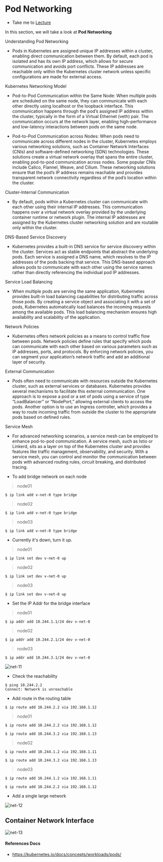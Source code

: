 # Pod Networking

  - Take me to [Lecture](https://kodekloud.com/topic/pod-networking/)

In this section, we will take a look at **Pod Networking**

Understanding Pod Networking
- Pods in Kubernetes are assigned unique IP addresses within a cluster, enabling direct communication between them. By default, each pod is isolated and has its 
  own IP address, which allows for secure communication and avoids port conflicts. These IP addresses are reachable only within the Kubernetes cluster network 
  unless specific configurations are made for external access.

Kubernetes Networking Model
- Pod-to-Pod Communication within the Same Node: When multiple pods are scheduled on the same node, they can communicate with each other directly using localhost 
  or the loopback interface. This communication happens through the pod’s assigned IP address within the cluster, typically in the form of a Virtual Ethernet 
  (veth) pair. The communication occurs at the network layer, enabling high-performance and low-latency interactions between pods on the same node.
  
-  Pod-to-Pod Communication across Nodes: When pods need to communicate across different nodes in the cluster, Kubernetes employs various networking solutions, 
  such as Container Network Interfaces (CNIs) and software-defined networking (SDN) technologies. These solutions create a virtual network overlay that spans the 
  entire cluster, enabling pod-to-pod communication across nodes. Some popular CNIs include Calico, Flannel, Weave, and Cilium. These networking solutions ensure 
  that the pod’s IP address remains reachable and provides transparent network connectivity regardless of the pod’s location within the cluster.

Cluster-Internal Communication
- By default, pods within a Kubernetes cluster can communicate with each other using their internal IP addresses. This communication happens over a virtual network overlay provided by the underlying container runtime or network plugin. The internal IP addresses are assigned by the Kubernetes cluster networking solution and are routable only within the cluster.

DNS-Based Service Discovery
- Kubernetes provides a built-in DNS service for service discovery within the cluster. Services act as stable endpoints that abstract the underlying pods. Each service is assigned a DNS name, which resolves to the IP addresses of the pods backing that service. This DNS-based approach allows pods to communicate with each other using the service names rather than directly referencing the individual pod IP addresses.

Service Load Balancing
- When multiple pods are serving the same application, Kubernetes provides built-in load balancing capabilities for distributing traffic across those pods. By creating a service object and associating it with a set of pods, Kubernetes automatically load balances the incoming requests among the available pods. This load balancing mechanism ensures high availability and scalability of the application.

Network Policies
- Kubernetes offers network policies as a means to control traffic flow between pods. Network policies define rules that specify which pods can communicate with each other based on various parameters such as IP addresses, ports, and protocols. By enforcing network policies, you can segment your application’s network traffic and add an additional layer of security.

External Communication
- Pods often need to communicate with resources outside the Kubernetes cluster, such as external services or databases. Kubernetes provides several mechanisms to facilitate this external communication. One approach is to expose a pod or a set of pods using a service of type “LoadBalancer” or “NodePort,” allowing external clients to access the pods. Another option is to use an Ingress controller, which provides a way to route incoming traffic from outside the cluster to the appropriate pods based on defined rules.

Service Mesh
- For advanced networking scenarios, a service mesh can be employed to enhance pod-to-pod communication. A service mesh, such as Istio or Linkerd, sits as a layer on top of the Kubernetes cluster and provides features like traffic management, observability, and security. With a service mesh, you can control and monitor the communication between pods with advanced routing rules, circuit breaking, and distributed tracing.


- To add bridge network on each node

> node01
```
$ ip link add v-net-0 type bridge
```
> node02
```
$ ip link add v-net-0 type bridge
```

> node03
```
$ ip link add v-net-0 type bridge
```

- Currently it's down, turn it up.

> node01
```
$ ip link set dev v-net-0 up
```

> node02
```
$ ip link set dev v-net-0 up
```

> node03
```
$ ip link set dev v-net-0 up
```

- Set the IP Addr for the bridge interface

> node01
```
$ ip addr add 10.244.1.1/24 dev v-net-0
```

> node02
```
$ ip addr add 10.244.2.1/24 dev v-net-0
```

> node03
```
$ ip addr add 10.244.3.1/24 dev v-net-0
```

![net-11](../../images/net11.PNG)

- Check the reachability 

```
$ ping 10.244.2.2
Connect: Network is unreachable
```

- Add route in the routing table
```
$ ip route add 10.244.2.2 via 192.168.1.12
```

> node01
```
$ ip route add 10.244.2.2 via 192.168.1.12

$ ip route add 10.244.3.2 via 192.168.1.13
```

> node02
```
$ ip route add 10.244.1.2 via 192.168.1.11

$ ip route add 10.244.3.2 via 192.168.1.13

```

> node03
```
$ ip route add 10.244.1.2 via 192.168.1.11

$ ip route add 10.244.2.2 via 192.168.1.12
```

- Add a single large network 

![net-12](../../images/net12.PNG)


## Container Network Interface

![net-13](../../images/net13.PNG)






#### References Docs

- https://kubernetes.io/docs/concepts/workloads/pods/
